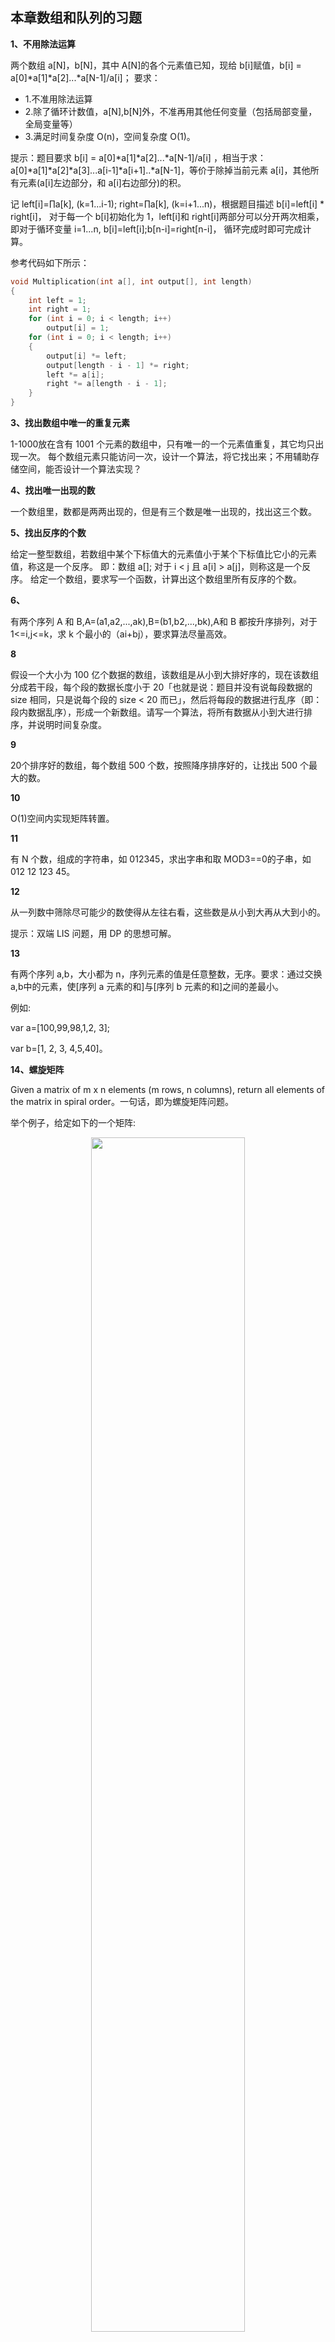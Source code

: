 
## 本章数组和队列的习题

**1、不用除法运算**


两个数组 a[N]，b[N]，其中 A[N]的各个元素值已知，现给 b[i]赋值，b[i] = a[0]*a[1]*a[2]...*a[N-1]/a[i]；
要求：
 - 1.不准用除法运算
 - 2.除了循环计数值，a[N],b[N]外，不准再用其他任何变量（包括局部变量，全局变量等）
 - 3.满足时间复杂度 O(n)，空间复杂度 O(1)。

提示：题目要求 b[i] = a[0]*a[1]*a[2]...*a[N-1]/a[i] ，相当于求：a[0]*a[1]*a[2]*a[3]...a[i-1]*a[i+1]..*a[N-1]，等价于除掉当前元素 a[i]，其他所有元素(a[i]左边部分，和 a[i]右边部分)的积。

记 left[i]=∏a[k], (k=1...i-1); right=∏a[k], (k=i+1...n)，根据题目描述 b[i]=left[i] * right[i]， 对于每一个 b[i]初始化为 1，left[i]和 right[i]两部分可以分开两次相乘，即对于循环变量 i=1...n, b[i]=left[i];b[n-i]=right[n-i]， 循环完成时即可完成计算。

参考代码如下所示：
```c
void Multiplication(int a[], int output[], int length)
{
	int left = 1;
	int right = 1;
	for (int i = 0; i < length; i++)
		output[i] = 1;
	for (int i = 0; i < length; i++)
	{
		output[i] *= left;
		output[length - i - 1] *= right;
		left *= a[i];
		right *= a[length - i - 1];
	}
}
```

**3、找出数组中唯一的重复元素**

1-1000放在含有 1001 个元素的数组中，只有唯一的一个元素值重复，其它均只出现一次。
每个数组元素只能访问一次，设计一个算法，将它找出来；不用辅助存储空间，能否设计一个算法实现？

**4、找出唯一出现的数**

一个数组里，数都是两两出现的，但是有三个数是唯一出现的，找出这三个数。


**5、找出反序的个数**

给定一整型数组，若数组中某个下标值大的元素值小于某个下标值比它小的元素值，称这是一个反序。
即：数组 a[]; 对于 i < j 且 a[i] > a[j]，则称这是一个反序。
给定一个数组，要求写一个函数，计算出这个数组里所有反序的个数。


**6、**

有两个序列 A 和 B,A=(a1,a2,...,ak),B=(b1,b2,...,bk),A和 B 都按升序排列，对于 1<=i,j<=k，求 k 个最小的（ai+bj），要求算法尽量高效。

**8**

假设一个大小为 100 亿个数据的数组，该数组是从小到大排好序的，现在该数组分成若干段，每个段的数据长度小于 20「也就是说：题目并没有说每段数据的 size 相同，只是说每个段的 size < 20 而已」，然后将每段的数据进行乱序（即：段内数据乱序），形成一个新数组。请写一个算法，将所有数据从小到大进行排序，并说明时间复杂度。

**9**

20个排序好的数组，每个数组 500 个数，按照降序排序好的，让找出 500 个最大的数。


**10**

O(1)空间内实现矩阵转置。


**11**

有 N 个数，组成的字符串，如 012345，求出字串和取 MOD3==0的子串，如 012 12 123 45。

**12**

从一列数中筛除尽可能少的数使得从左往右看，这些数是从小到大再从大到小的。

提示：双端 LIS 问题，用 DP 的思想可解。


**13**

有两个序列 a,b，大小都为 n，序列元素的值是任意整数，无序。要求：通过交换 a,b中的元素，使[序列 a 元素的和]与[序列 b 元素的和]之间的差最小。

例如:

var a=[100,99,98,1,2, 3];

var b=[1, 2, 3, 4,5,40]。

**14、螺旋矩阵**

Given a matrix of m x n elements (m rows, n columns), return all elements of the matrix in spiral order。一句话，即为螺旋矩阵问题。

举个例子，给定如下的一个矩阵:

<p align="center">
    <img width="70%" height="70%" src="http://images.iterate.site/blog/image/180707/iek5943Kb9.jpg?imageslim">
</p>

你应该返回：[1,2,3,6,9,8,7,4,5]。如下图所示，遍历顺序为螺旋状：

<p align="center">
    <img width="70%" height="70%" src="http://images.iterate.site/blog/image/180707/KfCHEIdca5.jpg?imageslim">
</p>


**15**

给你 10 分钟时间，根据上排给出十个数，在其下排填出对应的十个数 要求下排每个数都是先前上排那十个数在下排出现的次数。

上排的十个数如下：

0，1，2，3，4，5，6，7，8，9

举一个例子，

数值: 0,1,2,3,4,5,6,7,8,9

分配: 6,2,1,0,0,0,1,0,0,0

0在下排出现了 6 次，1在下排出现了 2 次，

2在下排出现了 1 次，3在下排出现了 0 次....

以此类推..


**16**

对于一个整数矩阵，存在一种运算，对矩阵中任意元素加一时，需要其相邻（上下左右），某一个元素也加一，现给出一正数矩阵，判断其是否能够由一个全零矩阵经过上述运算得到。

**17**

一个整数数组，长度为 n，将其分为 m 份，使各份的和相等，求 m 的最大值。

比如{3，2，4，3，6} 可以分成
- {3，2，4，3，6} m=1;
- {3,6}{2,4,3} m=2
- {3,3}{2,4}{6} m=3

所以 m 的最大值为 3。

**18**

求一个数组的最长递减子序列 比如{9，4，3，2，5，4，3，2}的最长递减子序列为{9，5，4，3，2}。


**19**

如何对 n 个大小都小于 100 的整数进行排序，要求时间复杂度 O(n)，空间复杂度 O(1)。

**20**

输入一个正数 n，输出所有和为 n 连续正数序列。例如输入 15，由于 1+2+3+4+5=4+5+6=7+8=15，所以输出 3 个连续序列 1-5、4-6和 7-8。

**21、找出数组中两个只出现一次的数字**

一个整型数组里除了两个数字之外，其他的数字都出现了两次。请写程序找出这两个只出现一次的数字。要求时间复杂度是 O(n)，空间复杂度是 O(1)。

**22、找出数组中两个只出现一次的数字**

题目：一个整型数组里除了两个数字之外，其他的数字都出现了两次。
请写程序找出这两个只出现一次的数字。要求时间复杂度是 O(n)，空间复杂度是 O(1)。


**23、把数组排成最小的数**

输入一个正整数数组，将它们连接起来排成一个数，输出能排出的所有数字中最小的一个。例如输入数组{32, 321}，则输出这两个能排成的最小数字 32132。

**24、旋转数组中的最小元素**

把一个数组最开始的若干个元素搬到数组的末尾，我们称之为数组的旋转。输入一个排好序的数组的一个旋转，输出旋转数组的最小元素。例如数组{3, 4, 5, 1, 2}为{1, 2, 3, 4, 5}的一个旋转，该数组的最小值为 1。

提示：从头到尾遍历数组一次，就能找出最小的元素，时间复杂度显然是 O(N)。但这个思路没有利用输入数组的特性，请读者继续思考更好的解法。

**25**

N个鸡蛋放到 M 个篮子中，篮子不能为空，要满足：对任意不大于 N 的数量，能用若干个篮子中鸡蛋的和表示。

写出函数，对输入整数 N 和 M，输出所有可能的鸡蛋的放法。

比如对于 9 个鸡蛋 5 个篮子
解至少有三组：
1 2 4 1 1
1 2 2 2 2
1 2 3 2 1

**26**

请把一个整形数组中重复的数字去掉。例如：

1,   2,   0,   2,   -1,   999,   3,   999,   88

答案应该是：

1,   2，   0，   -1，   999，   3，   88


**27**

有一台机器，上面有 m 个储存空间。然后有 n 个请求，第 i 个请求计算时需要占 R[i]个空间，储存计算结果则需要占据 O[i]个空间（据 O[i]个空间（其中 O[i]<R[i]）。问怎么安排这 n 个请求的顺序，使得所有请求都能完成。你的算法也应该能够判断出无论如何都不能处理完的情况。

比方说，m=14，n=2，R[1]=10，O[1]=5，R[2]=8，O[2]=6。在这个例子中，我们可以先运行第一个任务，剩余 9 个单位的空间足够执行第二个任务；但如果先走第二个任务，第一个任务执行时空间就不够了，因为 10>14-6。

**28**

在一维坐标轴上有 n 个区间段，求重合区间最长的两个区间段。

**29**

如果用一个循环数组 q[0..m-1]表示队列时，该队列只有一个队列头指针 front，不设队列尾指针 rear，求这个队列中从队列投到队列尾的元素个数（包含队列头、队列尾）。


**30**

给定一个实数数组，按序排列（从小到大），从数组从找出若干个数，使得这若干个数的和与 M 最为接近，描述一个算法，并给出算法的复杂度。

有 N 个正实数(注意是实数，大小升序排列) x1 , x2 ... xN，另有一个实数 M。 需要选出若干个 x，使这几个 x 的和与 M 最接近。 请描述实现算法，并指出算法复杂度。


**31**

有无序的实数列 V[N]，要求求里面大小相邻的实数的差的最大值，关键是要求线性空间和线性时间。


**32**

一个数组保存了 N 个结构，每个结构保存了一个坐标，结构间的坐标都不相同，请问如何找到指定坐标的结构（除了遍历整个数组，是否有更好的办法）？

提示：要么预先排序，二分查找。要么哈希。hash的话，坐标(x,y)你可以当做一个 2 位数，写一个哈希函数，把（x,y）直接转成“(x,y)”作为 key，默认用 string 比较。或如 Edward Lee所说，将坐标(x, y)作为 Hash 中的 key。例如(m, n)，通过 (m,n) 和 (n, m) 两次查找看是否在 HashMap 中。也可以在保存时就规定 (x, y) , x < y ，在插入之前做个判断。


**33**

现在有 1 千万个随机数，随机数的范围在 1 到 1 亿之间。现在要求写出一种算法，将 1 到 1 亿之间没有在随机数中的数求出来。

提示：编程珠玑上有此类似的一题，如果有足够的内存的话可以用位图法，即开一个 1 亿位的 bitset，内存为 100m/8== 12.5m, 然后如果一个数有出现，对应的 bitset 上标记为 1，最后统计 bitset 上为 0 的即可。


**34**

有Ｎ＋２个数，N个数出现了偶数次，２个数出现了奇数次（这两个数不相等），问用 O（1）的空间复杂度，找出这两个数，不需要知道具体位置，只需要知道这两个值。

提示：xor一次，得到 2 个奇数次的数之和 x。第二步，以 x（展开成二进制）中有 1 的某位（假设第 i 位为 1）作为划分，第二次只 xor 第 i 位为 1 的那些数，得到 y。然后 x xor y以及 y 便是那两个数。


**35**

一个整数数组，有 n 个整数，如何找其中 m 个数的和等于另外 n-m个数的和？


**36**

一个数组，里面的数据两两相同，只有两个数据不同，要求找出这两个数据。要求时间复杂度 0（N）空间复杂度 O（1）。

**37**

一个环形公路，上面有Ｎ个站点，A1, ..., AN，其中 Ai 和 Ai+1之间的距离为 Di,AN和 A1 之间的距离为 D0。
高效的求第 i 和第 j 个站点之间的距离，空间复杂度不超过 O(N)。


**38**

将一个较大的钱，不超过 1000000(10^6)的人民币，兑换成数量不限的 100、50、10、5、2、1的组合，请问共有多少种组合呢？


**39**

对于一个数组{1,2,3}它的子数组有{1,2}，{1,3}{2,3}，{1,2,3}，元素之间可以不是连续的，对于数组{5,9,1,7,2,6,3,8,10,4}，升序子序列有多少个？

或者换一种表达为：数组 int a[]={5,9,1,7,2,6,3,8,10,4}  。求其所有递增子数组(元素相对位置不变)的个数，   例如：{5，9}，{5，7，8，10}，{1，2，6，8}。


**40**

M*M的方格矩阵，其中有一部分为障碍，八个方向均可以走，现假设矩阵上有 Q+1节点，从(X0，Y0)出发到其他 Q 个节点的最短路径。
其中，1<=M<=1000，1<=Q<=100。


**41**

设子数组 A[0:k]和 A[k+1:N-1]已排好序(0≤K≤N-1)。试设计一个合并这 2 个子数组为排好序的数组 A[0:N-1]的算法。要求算法在最坏情况下所用的计算时间为 O(N)，只用到 O(1)的辅助空间。

提示：此题来源于在高德纳的计算机程序设计艺术第三卷第五章排序。


**42**

一个数组[1,2,3,4,6,8,9,4,8,11,18,19,100]
前半部分是是一个递增数组，后面一个还是递增数组，但整个数组不是递增数组，那么怎么最快的找出其中一个数？


**43**

数组中的数分为两组，让给出一个算法，使得两个组的和的差的绝对值最小，数组中的数的取值范围是 0<x<100，元素个数也是大于 0， 小于 100 。

比如 a[]={2,4,5,6,7}，得出的两组数｛2，4，6｝和｛5，7｝，abs(sum(a1)-sum(a2))=0；

比如｛2，5，6，10｝，abs（sum(2,10)-sum(5,6))=1，所以得出的两组数分别为｛2，10｝和｛5，6｝。


**44**

从 1....n中随机输出 m 个不重复的数


**45**

数组 al[0,mid-1] 和 al[mid,num-1]，都分别有序。将其 merge 成有序数组 al[0,num-1]，要求空间复杂度 O(1)。


**46、求旋转数组的最小元素**

把一个数组最开始的若干个元素搬到数组的末尾，我们称之为数组的旋转。输入一个排好序的数组的一个旋转，输出旋转数组的最小元素。例如数组{3, 4, 5, 1, 2}为{1, 2, 3, 4, 5}的一个旋转，该数组的最小值为 1。


**47**

在一个平面坐标系上，有两个矩形，它们的边分别平行于 X 和 Y 轴。
其中，矩形 A 已知， ax1(左边), ax2（右边）, ay1（top的纵坐标）, ay2（bottom纵坐标）. 矩形 B，类似，就是 bx1, bx2, by1, by2。这些值都是整数就 OK 了。
要求是，如果矩形没有交集，返回-1， 有交集，返回交集的面积。
int area(rect const& a, rect const& b)
{
  ...
}


**48**

一个数组里，数都是两两出现的，但是有三个数是唯一出现的，找出这三个数。

提示：3个数唯一出现，各不相同。由于 x 与 a、b、c都各不相同，因此 x^a、x^b、x^c都不等于 0。所以无法简单的用异或解决此问题。


**49、计算逆序数组对**

给定一整型数组，若数组中某个下标值大的元素值小于某个下标值比它小的元素值，称这是一个反序。
即：数组 a[]; 对于 i < j 且 a[i] > a[j]，则称这是一个反序。
给定一个数组，要求写一个函数，计算出这个数组里所有反序的个数。


**50**

有两个序列 A 和 B,A=(a1,a2,...,ak),B=(b1,b2,...,bk),A和 B 都按升序排列，对于 1<=i,j<=k，求 k 个最小的（ai+bj），要求算法尽量高效。


**51**

有 20 个数组，每个数组里面有 500 个数组，降序排列，每个数字是 32 位的 unit，求出这 10000 个数字中最大的 500 个。


**52**

100个任务，100个工人每人可做一项任务，每个任务每个人做的的费用为 t[100][100]，求一个分配任务的方案使得总费用最少。

提示：匈牙利算法。


**53**

寻找 3 个数的中位数

提示：可以采用两两比较的思路。


**54**

给定一数组，输出满足 2a=b（a，b代表数组中的数）的数对，要求时间复杂度尽量低。


**55**

1万个元素的数组，90%的元素都是 1 到 100 的数，10%的元素是 101--10000的数，如何高效排序。


**56**

一个有序数组（从小到大排列），数组中的数据有正有负，求这个数组中的最小绝对值。


**57**

等价于 n*n的矩阵，填写 0，1，要求每行每列的都有偶数个 1 （没有 1 也是偶数个），问有多少种方法。


**58**

数组里找到和最接近于 0 的两个值。


**59**

N个数组，每个数组中的元素都是递增的顺序，现在要找出这 N 个数组中的公共元素部分，如何做? 注：不能用额外辅助空间。


**60**

二重歌德巴赫猜想

所有大于等于 6 的偶数都可以表示成两个（奇）素数之和。

给定 1-10000，找到可以用两个素数之和表示每一个偶数的两个素数，然后输出这两个素数，如果有多对，则只需要输出其中之一对即可。

**61**

N个整数（数的大小为 0-255）的序列，把它们加密为 K 个整数（数的大小为 0-255）。再将 K 个整数顺序随机打乱，使得可以从这乱序的 K 个整数中解码出原序列。设计加密解密算法，且要求 K<=15*N.

如果是：
- N<=16，要求 K<=16*N.
- N<=16，要求 K<=10*N.
- N<=64，要求 K<=15*N.

**62**

两个无序数组分别叫 A 和 B，长度分别是 m 和 n，求中位数，要求时间复杂度 O(m+n)，空间复杂度 O(1) 。


**63**

假设一个大小为 100 亿个数据的数组，该数组是从小到大排好序的，现在该数组分成若干段，每个段的数据长度小于 20「也就是说：题目并没有说每段数据的 size 相同，只是说每个段的 size < 20 而已」，然后将每段的数据进行乱序（即：段内数据乱序），形成一个新数组。

请写一个算法，将所有数据从小到大进行排序，并说明时间复杂度。


**64**

20个排序好的数组，每个数组 500 个数，按照降序排序好的，让找出 500 个最大的数。


**65**

请自己用双向链表实现一个队列，队列里节点内存的值为 int，要求实现入队，出队和查找指定节点的三个功能。


**66**

n个数字（0,1,…,n-1）形成一个圆圈，从数字 0 开始，每次从这个圆圈中删除第 m 个数字（第一个为当前数字本身，第二个为当前数字的下一个数字）。

当一个数字删除后，从被删除数字的下一个继续删除第 m 个数字。求出在这个圆圈中剩下的最后一个数字。


**67、在从 1 到 n 的正数中 1 出现的次数**

输入一个整数 n，求从 1 到 n 这 n 个整数的十进制表示中 1 出现的次数。

例如输入 12，从 1 到 12 这些整数中包含 1 的数字有 1，10，11和 12，1一共出现了 5 次。


**68**

对于给定的整数集合 S，求出最大的 d，使得 a+b+c=d。a,b,c,d互不相同，且都属于 S。集合的元素个数小于等于 2000 个，元素的取值范围在[-2^28，2^28 - 1]，假定可用内存空间为 100MB，硬盘使用空间无限大，试分析时间和空间复杂度，找出最快的解决方法。

提示：两两相加转为多项式乘法，比如(1 2 4 6) + (2 3 4 5) => (x + x^2 + x^4 + x^6)*(x^2 + x^3 + x^4 + x^5) 。

**69**

长度为 N 的数组乱序存放着 0 带 N-1.现在只能进行 0 与其他数的 swap 操作，请设计并实现排序，必须通过交换实现排序。


**70**

输入是两个整数数组，他们任意两个数的和又可以组成一个数组，求这个和中前 k 个数怎么做？

分析：假设两个整数数组为 A 和 B，各有 N 个元素，任意两个数的和组成的数组 C 有 N^2个元素。那么可以把这些和看成 N 个有序数列：

              A[1]+B[1] <= A[1]+B[2] <= A[1]+B[3] <=…

              A[2]+B[1] <= A[2]+B[2] <= A[2]+B[3] <=…

              …

             A[N]+B[1] <= A[N]+B[2] <= A[N]+B[3] <=…

问题转变成，在这 N 个有序数列里，找到前 k 小的元素”。


**71、求 500 万以内的所有亲和数**

如果两个数 a 和 b，a的所有真因数之和等于 b,b的所有真因数之和等于 a，则称 a,b是一对亲和数。 例如 220 和 284，1184和 1210，2620和 2924。

**72、杨辉三角的变形**

        1

     1   1  1

  1  2   3  2  1

1  3  6   7  6  3  1

以上三角形的数阵，第一行只有一个数 1，以下每行的每个数，是恰好是它上面的数，左上的数和右上数等 3 个数之和（如果不存在某个数，认为该数就是 0）。

求第 n 行第一个偶数出现的位置。如果没有偶数，则输出-1。例如输入 3，则输出 2，输入 4 则输出 3。


**73、三元组的数量**

{5 3 1}和{7 5 3}是 2 组不同的等差三元组，除了等差的性质之外，还有个奇妙的地方在于：5^2 – 3^2 – 1^2 = 7^2 – 5^2 – 3^2 = N = 15。

{19 15 11}同{7 5 3}这对三元组也存在同样的性质：19^2 – 15^2 – 11^2 = 7^2 – 5^2 – 3^2 = N = 15。
这种成对的三元组还有很多。当 N = 15时，有 3 对，分别是{5 3 1}和{7 5 3}，{5 3 1}和{19 15 11}，{7 5 3}和{19 15 11}。

现给出一个区间 [a,b]求 a <= N <= b 范围内，共有多少对这样的三元组。（1 <= a <= b <= 5*10^6）

例如：a = 1，b = 30，输出：4。（注：共有 4 对，{5 3 1}和{7 5 3}，{5 3 1}和{19 15 11}，{7 5 3}和{19 15 11}，{34 27 20}和{12 9 6}。

**74、格子涂色**

有一行方格，共有 n 个，编号为 1-n，现在要用两种颜色（例如蓝色和黄色）给每个方格涂色，每个方格只能涂两种颜色之一，不能不涂。要求最终至少有 m 个连续的格子被涂成蓝色，问一共有多少种着色方法。例如 n = 4, m = 3，有 3 种涂色的方法，分别为
- 蓝蓝蓝黄
- 蓝蓝蓝蓝
- 黄蓝蓝蓝


**75、寻找直方图中面积最大的矩形**

[直方图中最大矩形面积](https://blog.csdn.net/Revivedsun/article/details/52420679)

一个直方图是由许多矩形组成，在给定的直方图中找出最大的矩形面积。为了简化问题，假定所有矩形宽度都为 1 个单位。

例如，下面的直方图中有 7 个矩形，高度分别是(6,2,5,4,5,2,6)。最大的矩形面积是 12(如下图所示，最大矩形面积用红色方框标出)

<p align="center">
    <img width="70%" height="70%" src="http://images.iterate.site/blog/image/180803/ilEAA4em7G.png?imageslim">
</p>
